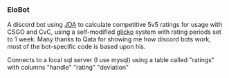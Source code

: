 ### EloBot

A discord bot using [JDA](https://github.com/DV8FromTheWorld/JDA/) to calculate competitive 5v5 ratings for usage
 with CSGO and CvC, using a self-modified [glicko](https://wikipedia.org/wiki/Glicko_rating_system) system with rating
  periods set
  to 1 week. Many thanks to Qata for showing me how discord bots work, most of the bot-specific code is based upon his.
  
  Connects to a local sql server (I use mysql) using a table called "ratings" with columns "handle" "rating" "deviation"